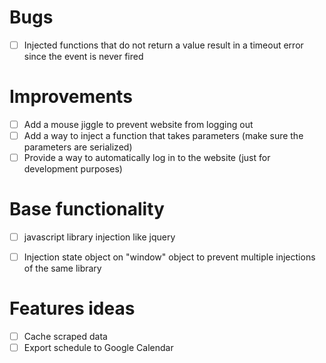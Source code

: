 # Bugs
- [ ] Injected functions that do not return a value result in a timeout error since the event is never fired

# Improvements
- [ ] Add a mouse jiggle to prevent website from logging out
- [ ] Add a way to inject a function that takes parameters (make sure the parameters are serialized) 
- [ ] Provide a way to automatically log in to the website (just for development purposes)

# Base functionality
- [ ] javascript library injection like jquery
- [ ] Injection state object on "window" object to prevent multiple injections of the same library


# Features ideas
- [ ] Cache scraped data
- [ ] Export schedule to Google Calendar
